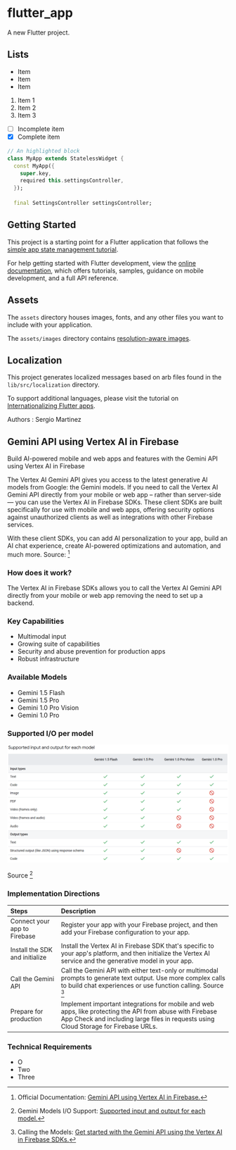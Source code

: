 # flutter_app

A new Flutter project.

## Lists

- Item
- Item
- Item

1. Item 1
2. Item 2
3. Item 3

- [ ] Incomplete item
- [x] Complete item

```dart
// An highlighted block
class MyApp extends StatelessWidget {
  const MyApp({
    super.key,
    required this.settingsController,
  });

  final SettingsController settingsController;
```
## Getting Started

This project is a starting point for a Flutter application that follows the
[simple app state management
tutorial](https://flutter.dev/to/state-management-sample).

For help getting started with Flutter development, view the
[online documentation](https://docs.flutter.dev), which offers tutorials,
samples, guidance on mobile development, and a full API reference.

## Assets

The `assets` directory houses images, fonts, and any other files you want to
include with your application.

The `assets/images` directory contains [resolution-aware
images](https://flutter.dev/to/resolution-aware-images).

## Localization

This project generates localized messages based on arb files found in
the `lib/src/localization` directory.

To support additional languages, please visit the tutorial on
[Internationalizing Flutter apps](https://flutter.dev/to/internationalization).

Authors
:  Sergio Martinez

## Gemini API using Vertex AI in Firebase

Build AI-powered mobile and web apps and features with the  Gemini API  using  Vertex AI in Firebase

The  Vertex AI  Gemini API  gives you access to the latest generative AI models from Google: the Gemini models. If you need to call the  Vertex AI  Gemini API  directly from your mobile or web app – rather than server-side — you can use the  Vertex AI in Firebase SDKs. These client SDKs are built specifically for use with mobile and web apps, offering security options against unauthorized clients as well as integrations with other Firebase services.

With these client SDKs, you can add AI personalization to your app, build an AI chat experience, create AI-powered optimizations and automation, and much more. Source: [^1]

### How does it work?

The Vertex AI in Firebase SDKs allows you to call the Vertex AI Gemini API directly from your mobile or web app removing the need to set up a backend.

### Key Capabilities
- Multimodal input
- Growing suite of capabilities
- Security and abuse prevention for production apps
- Robust infrastructure

### Available Models
- Gemini 1.5 Flash
- Gemini 1.5 Pro
- Gemini 1.0 Pro Vision
- Gemini 1.0 Pro

### Supported I/O per model

![alt text](https://github.com/SergioAMG/FlutterApp/blob/main/assets/images/Supported%20IO%20per%20Gemini%20Model.png?raw=true)

Source [^2]

### Implementation Directions

| Steps | Description      |
|:---------| :-------------|
| Connect your app to Firebase | Register your app with your Firebase project, and then add your Firebase configuration to your app. |
| Install the SDK and initialize | Install the Vertex AI in Firebase SDK that's specific to your app's platform, and then initialize the Vertex AI service and the generative model in your app.  |
| Call the Gemini API | Call the Gemini API with either text-only or multimodal prompts to generate text output. Use more complex calls to build chat experiences or use function calling. Source [^3]|
| Prepare for production | Implement important integrations for mobile and web apps, like protecting the API from abuse with Firebase App Check and including large files in requests using Cloud Storage for Firebase URLs. |

### Technical Requirements

- O
- Two
- Three


[^1]: Official Documentation: [Gemini API using Vertex AI in Firebase.](https://firebase.google.com/docs/vertex-ai)
[^2]: Gemini Models I/O Support: [Supported input and output for each model.](https://firebase.google.com/docs/vertex-ai/gemini-models#input-output-comparison)
[^3]: Calling the Models: [Get started with the Gemini API using the Vertex AI in Firebase SDKs.](https://firebase.google.com/docs/vertex-ai/gemini-models#input-output-comparison)

<!--stackedit_data:
eyJoaXN0b3J5IjpbLTQ4OTI5MzE3NSwxMzI0Nzg5MTIwLDE4Mz
A4NTI2ODIsMTkxMTgxNzY0NSwtMTMwOTEwODYyMiwtMTI2NTM0
ODM2NiwxNzI4MzAxNDg2LC0yNjc1ODQxMTMsLTEyMTg5NjIxMj
ksNjMzOTI0NjIwXX0=
-->